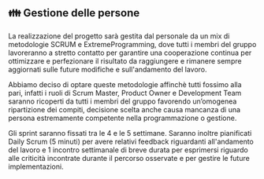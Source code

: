 ## :family: Gestione delle persone
La realizzazione del progetto sarà gestita dal personale da un mix di metodologie SCRUM e ExtremeProgramming, dove  tutti i membri del gruppo lavoreranno a stretto contatto per garantire una cooperazione continua per ottimizzare e perfezionare il risultato da raggiungere e rimanere sempre aggiornati sulle future modifiche e sull'andamento del lavoro.

Abbiamo deciso di optare queste metodologie affinchè tutti fossimo alla pari, infatti i ruoli di Scrum Master, Product Owner e Development Team saranno ricoperti da tutti i membri del gruppo favorendo un’omogenea ripartizione dei compiti, decisione scelta anche causa mancanza di una persona estremamente competente nella programmazione o gestione.

Gli sprint saranno fissati tra le 4 e le 5 settimane.
Saranno inoltre pianificati Daily Scrum (5 minuti) per avere relativi feedback riguardanti all'andamento del lavoro e 1 incontro settimanale di breve durata per esprimersi riguardo
alle criticità incontrate durante il percorso osservate e per gestire le future implementazioni.

